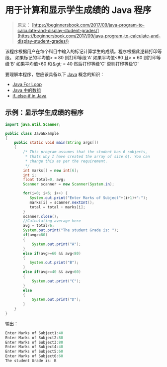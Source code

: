 # 用于计算和显示学生成绩的 Java 程序

> 原文： [https://beginnersbook.com/2017/09/java-program-to-calculate-and-display-student-grades/](https://beginnersbook.com/2017/09/java-program-to-calculate-and-display-student-grades/)

该程序根据用户在每个科目中输入的标记计算学生的成绩。程序根据此逻辑打印等级。
如果标记的平均值&gt; = 80 则打印等级'A'
如果平均值&lt;80 且&gt; = 60 则打印等级'B'
如果平均值&lt;60 和＆gt; = 40 然后打印等级'C'
否则打印等级'D'

要理解本程序，您应该具备以下 [Java](https://beginnersbook.com/java-tutorial-for-beginners-with-examples/) 概念的知识：

*   [Java For Loop](https://beginnersbook.com/2015/03/for-loop-in-java-with-example/)
*   [Java 中的数组](https://beginnersbook.com/2013/05/java-arrays/)
*   [if..else-if in Java](https://beginnersbook.com/2017/08/if-else-statement-in-java/)

## 示例：显示学生成绩的程序

```java
import java.util.Scanner;

public class JavaExample
{
    public static void main(String args[])
    {
    	/* This program assumes that the student has 6 subjects,
    	 * thats why I have created the array of size 6\. You can
    	 * change this as per the requirement.
    	 */
        int marks[] = new int[6];
        int i;
        float total=0, avg;
        Scanner scanner = new Scanner(System.in);

        for(i=0; i<6; i++) { 
           System.out.print("Enter Marks of Subject"+(i+1)+":");
           marks[i] = scanner.nextInt();
           total = total + marks[i];
        }
        scanner.close();
        //Calculating average here
        avg = total/6;
        System.out.print("The student Grade is: ");
        if(avg>=80)
        {
            System.out.print("A");
        }
        else if(avg>=60 && avg<80)
        {
           System.out.print("B");
        } 
        else if(avg>=40 && avg<60)
        {
            System.out.print("C");
        }
        else
        {
            System.out.print("D");
        }
    }
}
```

输出：

```java
Enter Marks of Subject1:40
Enter Marks of Subject2:80
Enter Marks of Subject3:80
Enter Marks of Subject4:40
Enter Marks of Subject5:60
Enter Marks of Subject6:60
The student Grade is: B
```